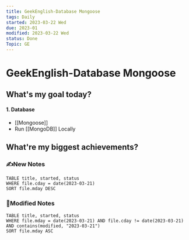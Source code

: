 ```yaml
---
title: GeekEnglish-Database Mongoose
tags: Daily
started: 2023-03-22 Wed
due: 2023-01
modified: 2023-03-22 Wed
status: Done
Topic: GE
---
```

# GeekEnglish-Database Mongoose
## What's my goal today?
#### 1. Database
- [[Mongoose]]
- Run [[MongoDB]] Locally

## What're my biggest achievements?
### ✍️New Notes

```dataview
TABLE title, started, status
WHERE file.cday = date(2023-03-21)
SORT file.mday DESC
```

### 📝Modified Notes

```dataview
TABLE title, started, status
WHERE file.mday = date(2023-03-21) AND file.cday != date(2023-03-21) AND contains(modified, "2023-03-21")
SORT file.mday ASC
```